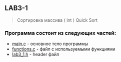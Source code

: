 ## LAB3-1
> Сортировка массива ( int ) Quick Sort
### Программа состоит из следующих частей:
* [main.c](https://github.com/podumai/NSU/blob/main/FIRST_COURSE/Lab_works/lab3-1/program/main.c) - основное тело программы
* [functions.c](https://github.com/podumai/NSU/blob/main/FIRST_COURSE/Lab_works/lab3-1/program/functions.c) - файл с используемыми функциями
* [lab3_1.h](https://github.com/podumai/NSU/blob/main/FIRST_COURSE/Lab_works/lab3-1/program/lab3_1.h) - header файл
